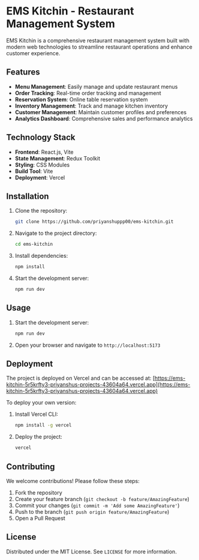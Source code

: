 # EMS Kitchin - Restaurant Management System

EMS Kitchin is a comprehensive restaurant management system built with modern web technologies to streamline restaurant operations and enhance customer experience.

## Features

- **Menu Management**: Easily manage and update restaurant menus
- **Order Tracking**: Real-time order tracking and management
- **Reservation System**: Online table reservation system
- **Inventory Management**: Track and manage kitchen inventory
- **Customer Management**: Maintain customer profiles and preferences
- **Analytics Dashboard**: Comprehensive sales and performance analytics

## Technology Stack

- **Frontend**: React.js, Vite
- **State Management**: Redux Toolkit
- **Styling**: CSS Modules
- **Build Tool**: Vite
- **Deployment**: Vercel

## Installation

1. Clone the repository:
   ```bash
   git clone https://github.com/priyanshuppp00/ems-kitchin.git
   ```
2. Navigate to the project directory:
   ```bash
   cd ems-kitchin
   ```
3. Install dependencies:
   ```bash
   npm install
   ```
4. Start the development server:
   ```bash
   npm run dev
   ```

## Usage

1. Start the development server:
   ```bash
   npm run dev
   ```
2. Open your browser and navigate to `http://localhost:5173`

## Deployment

The project is deployed on Vercel and can be accessed at:
[https://ems-kitchin-5r5krfty3-priyanshus-projects-43604a64.vercel.app](https://ems-kitchin-5r5krfty3-priyanshus-projects-43604a64.vercel.app)

To deploy your own version:
1. Install Vercel CLI:
   ```bash
   npm install -g vercel
   ```
2. Deploy the project:
   ```bash
   vercel
   ```

## Contributing

We welcome contributions! Please follow these steps:

1. Fork the repository
2. Create your feature branch (`git checkout -b feature/AmazingFeature`)
3. Commit your changes (`git commit -m 'Add some AmazingFeature'`)
4. Push to the branch (`git push origin feature/AmazingFeature`)
5. Open a Pull Request

## License

Distributed under the MIT License. See `LICENSE` for more information.
